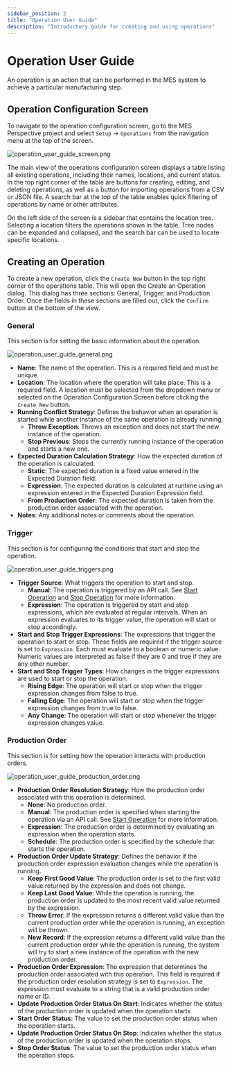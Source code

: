 ```yaml
---
sidebar_position: 2
title: "Operation User Guide"
description: "Introductory guide for creating and using operations"
---
```


# Operation User Guide

An operation is an action that can be performed in the MES system to achieve a particular manufacturing step.

## Operation Configuration Screen

To navigate to the operation configuration screen, go to the MES Perspective project and select `Setup` → `Operations`
from the navigation menu at the top of the screen.

![operation_user_guide_screen.png](../../../static/img/docs/getting-started/user-guide/operation-user-guide/operation_user_guide_screen.png)

The main view of the operations configuration screen displays a table listing all existing operations, including their 
names, locations, and current status. In the top right corner of the table are buttons for creating, editing, and 
deleting operations, as well as a button for importing operations from a CSV or JSON file. A search bar at the top of 
the table enables quick filtering of operations by name or other attributes.

On the left side of the screen is a sidebar that contains the location tree. Selecting a location filters the operations
shown in the table. Tree nodes can be expanded and collapsed, and the search bar can be used to locate specific 
locations.

## Creating an Operation

To create a new operation, click the `Create New` button in the top right corner of the operations table. This will
open the Create an Operation dialog. This dialog has three sections: General, Trigger, and Production Order. Once the
fields in these sections are filled out, click the `Confirm` button at the bottom of the view.

### General

This section is for setting the basic information about the operation.

![operation_user_guide_general.png](../../../static/img/docs/getting-started/user-guide/operation-user-guide/operation_user_guide_general.png)

- **Name**: The name of the operation. This is a required field and must be unique.
- **Location**: The location where the operation will take place. This is a required field. A location must be selected
from the dropdown menu or selected on the Operation Configuration Screen before clicking the `Create New` button.
- **Running Conflict Strategy**: Defines the behavior when an operation is started while another instance of the same 
operation is already running.
    - **Throw Exception**: Throws an exception and does not start the new instance of the operation.
    - **Stop Previous**: Stops the currently running instance of the operation and starts a new one.
- **Expected Duration Calculation Strategy**: How the expected duration of the operation is calculated.
    - **Static**: The expected duration is a fixed value entered in the Expected Duration field.
    - **Expression**: The expected duration is calculated at runtime using an expression entered in the Expected 
  Duration Expression field.
    - **From Production Order**: The expected duration is taken from the production order associated with the operation.
- **Notes**: Any additional notes or comments about the operation.

### Trigger
This section is for configuring the conditions that start and stop the operation.

![operation_user_guide_triggers.png](../../../static/img/docs/getting-started/user-guide/operation-user-guide/operation_user_guide_triggers.png)

- **Trigger Source**: What triggers the operation to start and stop.
  - **Manual**: The operation is triggered by an API call. See 
  [Start Operation](../../appendix/script-api/operation-script-api/start-operation.md) and 
  [Stop Operation](../../appendix/script-api/operation-script-api/stop-operation.md) for more information.
  - **Expression**: The operation is triggered by start and stop expressions, which are evaluated at regular intervals. 
  When an expression evaluates to its trigger value, the operation will start or stop accordingly.
- **Start and Stop Trigger Expressions**: The expressions that trigger the operation to start or stop. These fields are 
required if the trigger source is set to `Expression`. Each must evaluate to a boolean or numeric value. Numeric values 
are interpreted as false if they are 0 and true if they are any other number.
- **Start and Stop Trigger Types**: How changes in the trigger expressions are used to start or stop the operation.
  - **Rising Edge**: The operation will start or stop when the trigger expression changes from false to true.
  - **Falling Edge**: The operation will start or stop when the trigger expression changes from true to false.
  - **Any Change**: The operation will start or stop whenever the trigger expression changes value.

### Production Order
This section is for setting how the operation interacts with production orders.

![operation_user_guide_production_order.png](../../../static/img/docs/getting-started/user-guide/operation-user-guide/operation_user_guide_production_order.png)

- **Production Order Resolution Strategy**: How the production order associated with this operation is determined.
  - **None**: No production order.
  - **Manual**: The production order is specified when starting the operation via an API call. See 
  [Start Operation](../../appendix/script-api/operation-script-api/start-operation.md) for more information.
  - **Expression**: The production order is determined by evaluating an expression when the operation starts.
  - **Schedule**: The production order is specified by the schedule that starts the operation.
- **Production Order Update Strategy**: Defines the behavior if the production order expression evaluation changes while 
the operation is running.
  - **Keep First Good Value**: The production order is set to the first valid value returned by the expression and does 
  not change.
  - **Keep Last Good Value**: While the operation is running, the production order is updated to the most recent valid 
  value returned by the expression.
  - **Throw Error**: If the expression returns a different valid value than the current production order while the 
  operation is running, an exception will be thrown.
  - **New Record**: If the expression returns a different valid value than the current production order while the 
  operation is running, the system will try to start a new instance of the operation with the new production order.
- **Production Order Expression**: The expression that determines the production order associated with this operation. 
This field is required if the production order resolution strategy is set to `Expression`. The expression must evaluate 
to a string that is a valid production order name or ID.
- **Update Production Order Status On Start**: Indicates whether the status of the production order is updated when the 
operation starts
- **Start Order Status**: The value to set the production order status when the operation starts.
- **Update Production Order Status On Stop**: Indicates whether the status of the production order is updated when the 
operation stops.
- **Stop Order Status**: The value to set the production order status when the operation stops.


